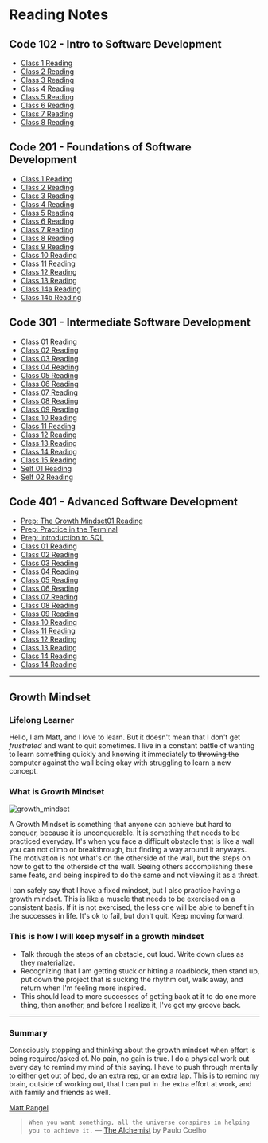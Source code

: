 # Reading Notes

## Code 102 - Intro to Software Development

- [Class 1 Reading](class1reading.md)
- [Class 2 Reading](read02reflection.md)
- [Class 3 Reading](class3.md)
- [Class 4 Reading](class4.md)
- [Class 5 Reading](class5.md)
- [Class 6 Reading](class6.md)
- [Class 7 Reading](class7.md)
- [Class 8 Reading](class8.md)

## Code 201 - Foundations of Software Development

- [Class 1 Reading](201class-01.md)
- [Class 2 Reading](201class-02.md)
- [Class 3 Reading](201class-03.md)
- [Class 4 Reading](201class-04.md)
- [Class 5 Reading](201class-05.md)
- [Class 6 Reading](201class-06.md)
- [Class 7 Reading](201class-07.md)
- [Class 8 Reading](201class-08.md)
- [Class 9 Reading](201class-09.md)
- [Class 10 Reading](201class-10.md)
- [Class 11 Reading](201class-11.md)
- [Class 12 Reading](201class-12.md)
- [Class 13 Reading](201class-13.md)
- [Class 14a Reading](201class-14a.md)
- [Class 14b Reading](201class-14b.md)

## Code 301 - Intermediate Software Development

- [Class 01 Reading](301class-01.md)
- [Class 02 Reading](301class-02.md)
- [Class 03 Reading](301class-03.md)
- [Class 04 Reading](301class-04.md)
- [Class 05 Reading](301class-05.md)
- [Class 06 Reading](301class-06.md)
- [Class 07 Reading](301class-07.md)
- [Class 08 Reading](301class-08.md)
- [Class 09 Reading](301class-09.md)
- [Class 10 Reading](301class-10.md)
- [Class 11 Reading](301class-11.md)
- [Class 12 Reading](301class-12.md)
- [Class 13 Reading](301class-13.md)
- [Class 14 Reading](301class-14.md)
- [Class 15 Reading](301class-15.md)
- [Self 01 Reading](301self-01.md)
- [Self 02 Reading](301self-02.md)

## Code 401 - Advanced Software Development

- [Prep: The Growth Mindset01 Reading](401class-pre01.md)
- [Prep: Practice in the Terminal](401class-pre02.md)
- [Prep: Introduction to SQL](401class-pre03.md)
- [Class 01 Reading](401class-01.md)
- [Class 02 Reading](401class-02.md)
- [Class 03 Reading](401class-03.md)
- [Class 04 Reading](401class-04.md)
- [Class 05 Reading](401class-05.md)
- [Class 06 Reading](401class-06.md)
- [Class 07 Reading](401class-07.md)
- [Class 08 Reading](401class-08.md)
- [Class 09 Reading](401class-09.md)
- [Class 10 Reading](401class-10.md)
- [Class 11 Reading](401class-11.md)
- [Class 12 Reading](401class-12.md)
- [Class 13 Reading](401class-13.md)
- [Class 14 Reading](401class-14.md)
- [Class 14 Reading](401class-15.md)

---------------

## Growth Mindset

### Lifelong Learner

Hello, I am Matt, and I love to learn. But it doesn't mean that I don't get *frustrated* and want to quit sometimes. I live in a constant battle of wanting to learn something quickly and knowing it immediately to ~~throwing the computer against the wall~~ being okay with struggling to learn a new concept.

### What is Growth Mindset

![growth_mindset](https://user-images.githubusercontent.com/95889943/146064901-7bef9445-55b0-4c31-9e17-badc8edc9e97.jpeg)

A Growth Mindset is something that anyone can achieve but hard to conquer, because it is unconquerable. It is something that needs to be practiced everyday. It's when you face a difficult obstacle that is like a wall you can not climb or breakthrough, but finding a way around it anyways. The motivation is not what's on the otherside of the wall, but the steps on how to get to the otherside of the wall. Seeing others accomplishing these same feats, and being inspired to do the same and not viewing it as a threat.

I can safely say that I have a fixed mindset, but I also practice having a growth mindset. This is like a muscle that needs to be exercised on a consistent basis. If it is not exercised, the less one will be able to benefit in the successes in life. It's ok to fail, but don't quit. Keep moving forward.

### This is how I will keep myself in a growth mindset

- Talk through the steps of an obstacle, out loud. Write down clues as they materialize.
- Recognizing that I am getting stuck or hitting a roadblock, then stand up, put down the project that is sucking the rhythm out, walk away, and return when I'm feeling more inspired.
- This should lead to more successes of getting back at it to do one more thing, then another, and before I realize it, I've got my groove back.

---------------

### Summary

Consciously stopping and thinking about the growth mindset when effort is being required/asked of. No pain, no gain is true. I do a physical work out every day to remind my mind of this saying. I have to push through mentally to either get out of bed, do an extra rep, or an extra lap. This is to remind my brain, outside of working out, that I can put in the extra effort at work, and with family and friends as well.

[Matt Rangel][2]

[2]: <https://github.com/rangelMatt> "Matt's GitHub"

> `When you want something, all the universe conspires in helping you to achieve it.` — [The Alchemist][1] by Paulo Coelho

[1]: <https://g.co/kgs/Tz6J9W> "The Universe Conspires"
